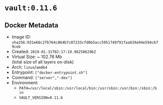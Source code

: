 # `vault:0.11.6`

## Docker Metadata

- Image ID: `sha256:031e66c2fb764c864b7c07233cfd0b5acc5951749f91faa839a94e594cb79ceb`
- Created: `2019-01-31T02:17:19.962506296Z`
- Virtual Size: ~ 102.76 Mb  
  (total size of all layers on-disk)
- Arch: `linux`/`amd64`
- Entrypoint: `["docker-entrypoint.sh"]`
- Command: `["server","-dev"]`
- Environment:
  - `PATH=/usr/local/sbin:/usr/local/bin:/usr/sbin:/usr/bin:/sbin:/bin`
  - `VAULT_VERSION=0.11.6`
